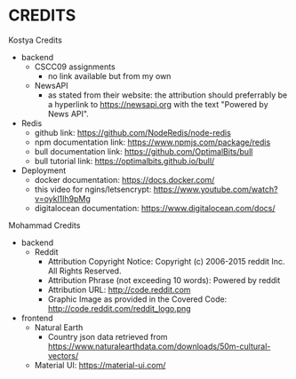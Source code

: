# CREDITS
  
Kostya Credits
- backend 
  - CSCC09 assignments
    - no link available but from my own 
  - NewsAPI
    - as stated from their website: the attribution should preferrably be a hyperlink to https://newsapi.org with the text "Powered by News API".
- Redis
  - github link: https://github.com/NodeRedis/node-redis
  - npm documentation link: https://www.npmjs.com/package/redis
  - bull documentation link: https://github.com/OptimalBits/bull
  - bull tutorial link: https://optimalbits.github.io/bull/
- Deployment
  - docker documentation: https://docs.docker.com/
  - this video for ngins/letsencrypt: https://www.youtube.com/watch?v=oykl1Ih9pMg
  -  digitalocean documentation: https://www.digitalocean.com/docs/
  
Mohammad Credits
- backend
  - Reddit
    - Attribution Copyright Notice: Copyright (c) 2006-2015 reddit Inc. All Rights Reserved.
    - Attribution Phrase (not exceeding 10 words): Powered by reddit
    - Attribution URL: http://code.reddit.com
    - Graphic Image as provided in the Covered Code: http://code.reddit.com/reddit_logo.png
- frontend
  - Natural Earth
    - Country json data retrieved from https://www.naturalearthdata.com/downloads/50m-cultural-vectors/
  - Material UI: https://material-ui.com/
